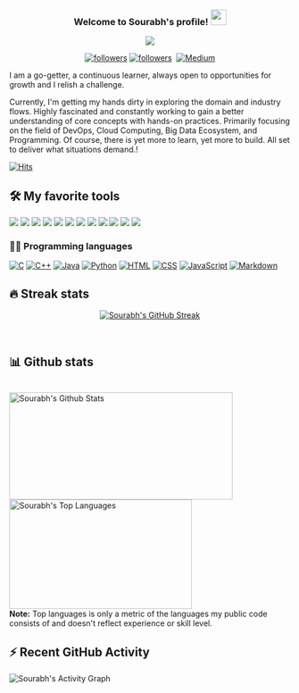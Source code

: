 <h3 align="center">
  Welcome to Sourabh's profile!
  <img src="https://media.giphy.com/media/hvRJCLFzcasrR4ia7z/giphy.gif" width="28">
</h3>
<p align="center">
  <a href=""><img src="https://readme-typing-svg.herokuapp.com/?lines=Aspiring%20DevOps%20and%20Cloud%20Engineer;Self-taught%20Programmer;Always%20learning%20new%20things&center=true&width=440&height=45&color=f75c7e&vCenter=true&size=22"></a>
</p>

<p align="center">
 
  <a href="https://twitter.com/sourabh_miraje">
    <img alt="followers" title="Follow me on Twitter" src="https://img.shields.io/badge/Twitter-1DA1F2?style=for-the-badge&logo=twitter&logoColor=white"/></a>
  <a href="https://github.com/Sourabh-The-Creator">
    <img alt="followers" title="Follow me on Github" src="https://img.shields.io/badge/GitHub-FFFFFF?style=for-the-badge&logo=github&logoColor=black"/></a>
  <a href="https://www.linkedin.com/in/sourabhmiraje/">
    <img alt="" title="LinkedIn profile" src="https://img.shields.io/badge/LinkedIn-0077B5?style=for-the-badge&logo=linkedin&logoColor=white"/></a>
  <a href="https://medium.com/@sourabhmiraje">
    <img alt="Medium" title="Medium" src="https://img.shields.io/badge/Medium-12100E?style=for-the-badge&logo=medium&logoColor=white"/></a>
  
</p>
I am a go-getter, a continuous learner, always open to opportunities for growth and I relish a challenge.

Currently, I'm getting my hands dirty in exploring the domain and industry flows. Highly fascinated and constantly working to gain a better understanding of core concepts with hands-on practices. Primarily focusing on the field of DevOps, Cloud Computing, Big Data Ecosystem, and Programming. Of course, there is yet more to learn, yet more to build. All set to deliver what situations demand.!

[![Hits](https://hits.seeyoufarm.com/api/count/incr/badge.svg?url=https%3A%2F%2Fgithub.com%2FSourabh-The-Creator&count_bg=%2379C83D&title_bg=%23555555&icon=&icon_color=%23E7E7E7&title=hits&edge_flat=false)](https://hits.seeyoufarm.com)


## 🛠️ My favorite tools
<a href=""><img src="https://img.shields.io/badge/Jenkins-D24939?style=for-the-badge&logo=Jenkins&logoColor=white"/></a>
<a href=""><img src="https://img.shields.io/badge/AWS-232F3E?style=for-the-badge&logo=amazon-aws&logoColor=white"/></a>
<a href=""><img src="https://img.shields.io/badge/Google_Cloud-4285F4?style=for-the-badge&logo=google-cloud&logoColor=white"/></a>
<a href=""><img src="https://img.shields.io/badge/azure-0089D6?style=for-the-badge&logo=microsoft-azure&logoColor=white"/></a>
<a href=""><img src="https://img.shields.io/badge/Ansible-000000?style=for-the-badge&logo=ansible&logoColor=white"/></a>
<a href=""><img src="https://img.shields.io/badge/Terraform-white?style=for-the-badge&logo=terraform&logoColor=625dee"/></a>
<a href=""><img src="https://img.shields.io/badge/Red%20Hat-EE0000?style=for-the-badge&logo=redhat&logoColor=white"/></a>
<a href=""><img src="https://img.shields.io/badge/Docker-2CA5E0?style=for-the-badge&logo=docker&logoColor=white"/></a>
<a href=""><img src="https://img.shields.io/badge/kubernetes-326ce5.svg?&style=for-the-badge&logo=kubernetes&logoColor=white"/></a>
<a href=""><img src="https://img.shields.io/badge/Git-F05032?style=for-the-badge&logo=git&logoColor=white"/></a>
<a href=""><img src="https://img.shields.io/badge/apache_maven-C71A36?style=for-the-badge&logo=apachemaven&logoColor=white"/></a>
<a href=""><img src="https://img.shields.io/badge/Flutter-02569B?style=for-the-badge&logo=flutter&logoColor=white"/></a>

### 👨‍💻 Programming languages

<p>
    <a href="https://github.com/search?q=user%3ASourabh-The-Creator+language%3Ac"><img alt="C" src="https://img.shields.io/badge/C-00599C?style=for-the-badge&logo=c&logoColor=white"></a>
    <a href="https://github.com/search?q=user%3ASourabh-The-Creator+language%3Acpp"><img alt="C++" src="https://img.shields.io/badge/C%2B%2B-00599C?style=for-the-badge&logo=c%2B%2B&logoColor=white"></a>
    <a href="https://github.com/search?q=user%3ASourabh-The-Creator+language%3Ajava"><img alt="Java" src="https://img.shields.io/badge/Java-ED8B00?style=for-the-badge&logo=java&logoColor=white"></a>
    <a href="https://github.com/search?q=user%3ASourabh-The-Creator+language%3Apython"><img alt="Python" src="https://img.shields.io/badge/Python-FFD43B?style=for-the-badge&logo=python&logoColor=darkgreen"></a>
    <a href="https://github.com/search?q=user%3Sourabh-The-Creator+language%3Ahtml"><img alt="HTML" src="https://img.shields.io/badge/HTML-239120?style=for-the-badge&logo=html5&logoColor=white"></a>
    <a href="https://github.com/search?q=user%3ASourabh-The-Creator+language%3Acss"><img alt="CSS" src="https://img.shields.io/badge/CSS-239120?&style=for-the-badge&logo=css3&logoColor=white"></a>
    <a href="https://github.com/search?q=user%3ASourabh-The-Creator+language%3Ajavascript"><img alt="JavaScript" src="https://img.shields.io/badge/JavaScript-F7DF1E?style=for-the-badge&logo=javascript&logoColor=black"></a>
    <a href="https://github.com/search?q=user%3ASourabh-The-Creator+language%3Amarkdown"><img alt="Markdown" src="https://img.shields.io/badge/Markdown-000000?style=for-the-badge&logo=markdown&logoColor=white"></a>
  
</p>

## 🔥 Streak stats

<p align="center">
  <a href="https://github.com/Sourabh-The-Creator/github-readme-streak-stats">
    <img title="🔥 Get streak stats for your profile at git.io/streak-stats" alt="Sourabh's GitHub Streak" src="https://github-readme-streak-stats.herokuapp.com/?user=Sourabh-The-Creator&theme=monokai-metallian&hide_border=true"/>
  </a>
  
</p>
</br>

## 📊 Github stats
<p>
  <br/>
    <a><img alt="Sourabh's Github Stats" src="https://denvercoder1-github-readme-stats.vercel.app/api/?username=Sourabh-The-Creator&show_icons=true&count_private=true&theme=react&hide_border=true&bg_color=1F222E&title_color=F85D7F&icon_color=F8D866" width="400px" height="192px"/></a>
  <a><img alt="Sourabh's Top Languages" src="https://github-readme-stats.vercel.app/api/top-langs/?username=Sourabh-The-Creator&langs_count=8&layout=compact&theme=react&hide_border=true&bg_color=1F222E&title_color=F85D7F&icon_color=F8D866" width="327px" height="196px"/></a>
  <br/>
  <b>Note:</b> Top languages is only a metric of the languages my public code consists of and doesn't reflect experience or skill level.
</p>

## ⚡ Recent GitHub Activity
<a><img alt="Sourabh's Activity Graph" src="https://activity-graph.herokuapp.com/graph?username=Sourabh-The-Creator&bg_color=1F222E&color=F8D866&line=F85D7F&point=FFFFFF&hide_border=true" /></a>





